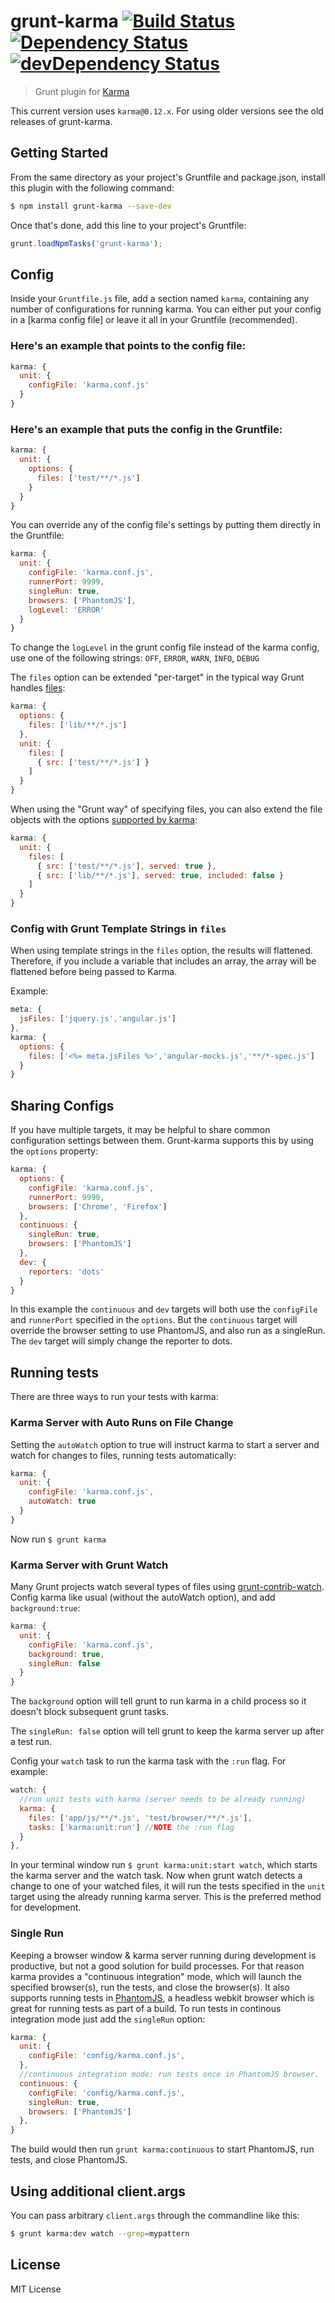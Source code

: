 # grunt-karma [![Build Status](https://travis-ci.org/karma-runner/grunt-karma.svg?branch=master)](https://travis-ci.org/karma-runner/grunt-karma) [![Dependency Status](https://david-dm.org/karma-runner/grunt-karma.svg)](https://david-dm.org/karma-runner/grunt-karma) [![devDependency Status](https://david-dm.org/karma-runner/grunt-karma/dev-status.svg)](https://david-dm.org/karma-runner/grunt-karma#info=devDependencies)


> Grunt plugin for [Karma](https://github.com/karma-runner/karma)

This current version uses `karma@0.12.x`. For using older versions see the
old releases of grunt-karma.

## Getting Started
From the same directory as your project's Gruntfile and package.json, install
this plugin with the following command:

```bash
$ npm install grunt-karma --save-dev
```

Once that's done, add this line to your project's Gruntfile:

```js
grunt.loadNpmTasks('grunt-karma');
```

## Config
Inside your `Gruntfile.js` file, add a section named `karma`, containing
any number of configurations for running karma. You can either put your
config in a [karma config file] or leave it all in your Gruntfile (recommended).

### Here's an example that points to the config file:

```js
karma: {
  unit: {
    configFile: 'karma.conf.js'
  }
}
```

### Here's an example that puts the config in the Gruntfile:

```js
karma: {
  unit: {
    options: {
      files: ['test/**/*.js']
    }
  }
}
```

You can override any of the config file's settings by putting them
directly in the Gruntfile:

```js
karma: {
  unit: {
    configFile: 'karma.conf.js',
    runnerPort: 9999,
    singleRun: true,
    browsers: ['PhantomJS'],
    logLevel: 'ERROR'
  }
}
```

To change the `logLevel` in the grunt config file instead of the karma config, use one of the following strings:
`OFF`, `ERROR`, `WARN`, `INFO`, `DEBUG`

The `files` option can be extended "per-target" in the typical way
Grunt handles [files][grunt-config-files]:

```js
karma: {
  options: {
    files: ['lib/**/*.js']
  },
  unit: {
    files: [
      { src: ['test/**/*.js'] }
    ]
  }
}
```

When using the "Grunt way" of specifying files, you can also extend the
file objects with the options [supported by karma][karma-config-files]:

```js
karma: {
  unit: {
    files: [
      { src: ['test/**/*.js'], served: true },
      { src: ['lib/**/*.js'], served: true, included: false }
    ]
  }
}
```

### Config with Grunt Template Strings in `files`

When using template strings in the `files` option, the results will flattened. Therefore, if you include a variable that includes an array, the array will be flattened before being passed to Karma.

Example:

```js
meta: {
  jsFiles: ['jquery.js','angular.js']
},
karma: {
  options: {
    files: ['<%= meta.jsFiles %>','angular-mocks.js','**/*-spec.js']
  }
}
```

## Sharing Configs
If you have multiple targets, it may be helpful to share common
configuration settings between them. Grunt-karma supports this by
using the `options` property:

```js
karma: {
  options: {
    configFile: 'karma.conf.js',
    runnerPort: 9999,
    browsers: ['Chrome', 'Firefox']
  },
  continuous: {
    singleRun: true,
    browsers: ['PhantomJS']
  },
  dev: {
    reporters: 'dots'
  }
}
```

In this example the `continuous` and `dev` targets will both use
the `configFile` and `runnerPort` specified in the `options`. But
the `continuous` target will override the browser setting to use
PhantomJS, and also run as a singleRun. The `dev` target will simply
change the reporter to dots.

## Running tests
There are three ways to run your tests with karma:

### Karma Server with Auto Runs on File Change
Setting the `autoWatch` option to true will instruct karma to start
a server and watch for changes to files, running tests automatically:

```js
karma: {
  unit: {
    configFile: 'karma.conf.js',
    autoWatch: true
  }
}
```
Now run `$ grunt karma`

### Karma Server with Grunt Watch
Many Grunt projects watch several types of files using [grunt-contrib-watch].
Config karma like usual (without the autoWatch option), and add
`background:true`:

```js
karma: {
  unit: {
    configFile: 'karma.conf.js',
    background: true,
    singleRun: false
  }
}
```
The `background` option will tell grunt to run karma in a child process
so it doesn't block subsequent grunt tasks.

The `singleRun: false` option will tell grunt to keep the karma server up
after a test run.

Config your `watch` task to run the karma task with the `:run` flag. For example:

```js
watch: {
  //run unit tests with karma (server needs to be already running)
  karma: {
    files: ['app/js/**/*.js', 'test/browser/**/*.js'],
    tasks: ['karma:unit:run'] //NOTE the :run flag
  }
},
```

In your terminal window run `$ grunt karma:unit:start watch`, which starts the
karma server and the watch task. Now when grunt watch detects a change to
one of your watched files, it will run the tests specified in the `unit`
target using the already running karma server. This is the preferred method
for development.

### Single Run
Keeping a browser window & karma server running during development is
productive, but not a good solution for build processes. For that reason karma
provides a "continuous integration" mode, which will launch the specified
browser(s), run the tests, and close the browser(s). It also supports running
tests in [PhantomJS], a headless webkit browser which is great for running tests as part of a build. To run tests in continous integration mode just add the `singleRun` option:

```js
karma: {
  unit: {
    configFile: 'config/karma.conf.js',
  },
  //continuous integration mode: run tests once in PhantomJS browser.
  continuous: {
    configFile: 'config/karma.conf.js',
    singleRun: true,
    browsers: ['PhantomJS']
  },
}
```

The build would then run `grunt karma:continuous` to start PhantomJS,
run tests, and close PhantomJS.

## Using additional client.args
You can pass arbitrary `client.args` through the commandline like this:

```bash
$ grunt karma:dev watch --grep=mypattern
```


## License
MIT License

[karma-config-file]: http://karma-runner.github.com/0.12/config/configuration-file.html
[karma-config-files]: http://karma-runner.github.io/0.12/config/files.html
[grunt-config-files]: http://gruntjs.com/configuring-tasks#files
[grunt-contrib-watch]: https://github.com/gruntjs/grunt-contrib-watch
[PhantomJS]: http://phantomjs.org/
[karma-mocha]: https://github.com/karma-runner/karma-mocha
